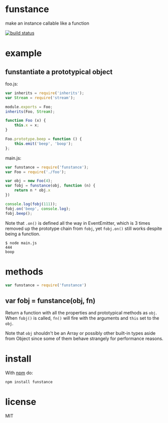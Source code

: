 # funstance

make an instance callable like a function

[![build status](https://secure.travis-ci.org/substack/funstance.png)](http://travis-ci.org/substack/funstance)

# example

## funstantiate a prototypical object

foo.js:

``` js
var inherits = require('inherits');
var Stream = require('stream');

module.exports = Foo;
inherits(Foo, Stream);

function Foo (x) {
    this.x = x;
}

Foo.prototype.beep = function () {
    this.emit('beep', 'boop');
};
```

main.js:

``` js
var funstance = require('funstance');
var Foo = require('./foo');

var obj = new Foo(4);
var fobj = funstance(obj, function (n) {
    return n * obj.x
})

console.log(fobj(111));
fobj.on('beep', console.log);
fobj.beep();
```

Note that `.on()` is defined all the way in EventEmitter, which is 3 times
removed up the prototype chain from `fobj`, yet `fobj.on()` still works despite
being a function.

```
$ node main.js
444
boop
```

# methods

``` js
var funstance = require('funstance')
```

## var fobj = funstance(obj, fn)

Return a function with all the properties and prototypical methods as `obj`.
When `fobj()` is called, `fn()` will fire with the arguments and `this` set to
the `obj`.

Note that `obj` shouldn't be an Array or possibly other built-in types aside
from Object since some of them behave strangely for performance reasons.

# install

With [npm](https://npmjs.org) do:

```
npm install funstance
```

# license

MIT
